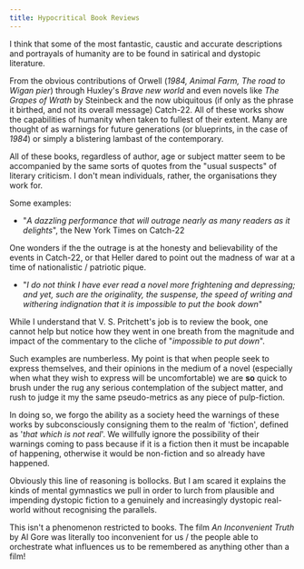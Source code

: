 ```yaml
---
title: Hypocritical Book Reviews
---
```


I think that some of the most fantastic, caustic and accurate descriptions and
portrayals of humanity are to be found in satirical and dystopic literature.

From the obvious contributions of Orwell (*1984, Animal Farm, The road to
Wigan pier*) through Huxley's *Brave new world* and even novels like *The
Grapes of Wrath* by Steinbeck and the now ubiquitous (if only as the phrase it
birthed, and not its overall message) Catch-22. All of these works show
the capabilities of humanity when taken to fullest of their extent. Many are
thought of as warnings for future generations (or blueprints, in the case of
*1984*) or simply a blistering lambast of the contemporary.

All of these books, regardless of author, age or subject matter seem to be
accompanied by the same sorts of quotes from the "usual suspects" of
literary criticism. I don't mean individuals, rather, the organisations they
work for.

Some examples:

- "*A dazzling performance that will outrage nearly as many readers as it 
delights*", the New York Times on Catch-22

One wonders if the the outrage is at the honesty and believability of the
events in Catch-22, or that Heller dared to point out the madness of
war at a time of nationalistic / patriotic pique.

- "*I do not think I have ever read a novel more frightening and depressing;
  and yet, such are the originality, the suspense, the speed of writing and
  withering indignation that it is impossible to put the book down*"

While I understand that V. S. Pritchett's job is to review the book, one cannot
help but notice how they went in one breath from the magnitude and impact of
the commentary to the cliche of "*impossible to put down*".


Such examples are numberless. My point is that when people seek to express
themselves, and their opinions in the medium of a novel (especially when what
they wish to express will be uncomfortable) we are **so** quick to brush
under the rug any serious contemplation of the subject matter, and rush to
judge it my the same pseudo-metrics as any piece of pulp-fiction.

In doing so, we forgo the ability as a society heed the warnings of these works
by subconsciously consigning them to the realm of 'fiction', defined as '*that
which is not real*'. We willfully ignore the possibility of their warnings
coming to pass because if it is a fiction then it must be incapable of
happening, otherwise it would be non-fiction and so already have happened.

Obviously this line of reasoning is bollocks. But I am scared it explains the
kinds of mental gymnastics we pull in order to lurch from plausible and
impending dystopic fiction to a genuinely and increasingly dystopic real-world
without recognising the parallels.

This isn't a phenomenon restricted to books. The film *An Inconvenient Truth*
by Al Gore was literally too inconvenient for us / the people able to
orchestrate what influences us to be remembered as anything other than
a film!

